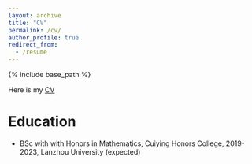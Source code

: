 ```yaml
---
layout: archive
title: "CV"
permalink: /cv/
author_profile: true
redirect_from:
  - /resume
---
```


{% include base_path %}

Here is my [CV](https://valentinowang.github.io/math-wsy.github.io/files/V6_Siyao_Wang_CV.pdf)

Education
======
* BSc with with Honors in Mathematics, Cuiying Honors College, 2019-2023, Lanzhou University (expected)
